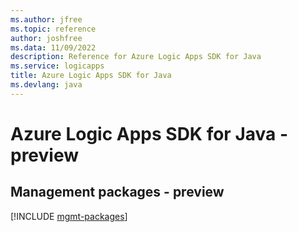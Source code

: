 ```yaml
---
ms.author: jfree
ms.topic: reference
author: joshfree
ms.data: 11/09/2022
description: Reference for Azure Logic Apps SDK for Java
ms.service: logicapps
title: Azure Logic Apps SDK for Java
ms.devlang: java
---
```

# Azure Logic Apps SDK for Java - preview

## Management packages - preview
[!INCLUDE [mgmt-packages](logic-apps-mgmt-index.md)]